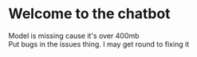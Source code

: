 # Welcome to the chatbot

Model is missing cause it's over 400mb  
Put bugs in the issues thing. I may get round to fixing it
